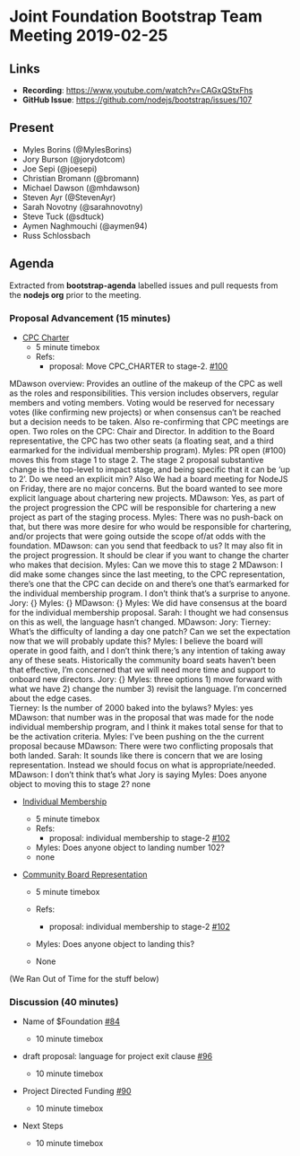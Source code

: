 # Joint Foundation Bootstrap Team Meeting 2019-02-25

## Links

* **Recording**:  https://www.youtube.com/watch?v=CAGxQStxFhs
* **GitHub Issue**: https://github.com/nodejs/bootstrap/issues/107

## Present

- Myles Borins (@MylesBorins)
- Jory Burson (@jorydotcom)
- Joe Sepi (@joesepi)
- Christian Bromann (@bromann)
- Michael Dawson (@mhdawson)
- Steven Ayr (@StevenAyr)
- Sarah Novotny (@sarahnovotny)
- Steve Tuck (@sdtuck)
- Aymen Naghmouchi (@aymen94)
- Russ Schlossbach

## Agenda

Extracted from **bootstrap-agenda** labelled issues and pull requests from the **nodejs org** prior to the meeting.

### Proposal Advancement (15 minutes)
* [CPC Charter](https://github.com/nodejs/bootstrap/tree/master/proposals/stage-1/CPC_CHARTER)
  * 5 minute timebox
  * Refs:  
    * proposal: Move CPC_CHARTER to stage-2.
      [#100](https://github.com/nodejs/bootstrap/pull/100)

MDawson overview: Provides an outline of the makeup of the CPC as well as the roles and responsibilities. This version includes observers, regular members and voting members. Voting would be reserved for necessary votes (like confirming new projects) or when consensus can’t be reached but a decision needs to be taken. Also re-confirming that CPC meetings are open. Two roles on the CPC: Chair and Director. In addition to the Board representative, the CPC has two other seats (a floating seat, and a third earmarked for the individual membership program).
Myles: PR open (#100) moves this from stage 1 to stage 2. The stage 2 proposal substantive change is the top-level to impact stage, and being specific that it can be ‘up to 2’. Do we need an explicit min?
Also We had a board meeting for NodeJS on Friday, there are no major concerns. But the board wanted to see more explicit language about chartering new projects. 
MDawson: Yes, as part of the project progression the CPC will be responsible for chartering a new project as part of the staging process. 
Myles: There was no push-back on that, but there was more desire for who would be responsible for chartering, and/or projects that were going outside the scope of/at odds with the foundation.
MDawson: can you send that feedback to us? It may also fit in the project progression. It should be clear if you want to change the charter who makes that decision.
Myles: Can we move this to stage 2
MDawson: I did make some changes since the last meeting, to the CPC representation, there’s one that the CPC can decide on and there’s one that’s earmarked for the individual membership program. I don’t think that’s a surprise to anyone.
Jory: {}
Myles: {} 
MDawson: {}
Myles: We did have consensus at the board for the individual membership proposal.
Sarah: I thought we had consensus on this as well, the language hasn’t changed.
MDawson: 
Jory:
Tierney: What’s the difficulty of landing a day one patch? Can we set the expectation now that we will probably update this?
Myles: I believe the board will operate in good faith, and I don’t think there;’s any intention of taking away any of these seats. Historically the community board seats haven’t been that effective, I’m concerned that we will need more time and support to onboard new directors.
Jory: {}
Myles: three options 1) move forward with what we have 2) change the number 3) revisit the language. I’m concerned about the edge cases.  
Tierney: Is the number of 2000 baked into the bylaws?
Myles: yes
MDawson: that number was in the proposal that was made for the node individual membership program, and I think it makes total sense for that to be the activation criteria. 
Myles: I’ve been pushing on the the current proposal because 
MDawson: There were two conflicting proposals that both landed.
Sarah: It sounds like there is concern that we are losing representation. Instead we should focus on what is appropriate/needed.
MDawson: I don’t think that’s what Jory is saying
Myles: Does anyone object to moving this to stage 2?
none

* [Individual Membership](https://github.com/nodejs/bootstrap/tree/master/proposals/stage-0/individual-membership)
  * 5 minute timebox
  * Refs:
    * proposal: individual membership to stage-2
      [#102](https://github.com/nodejs/bootstrap/pull/102)
  * Myles: Does anyone object to landing number 102?
  * none

* [Community Board Representation](https://github.com/nodejs/bootstrap/tree/master/proposals/stage-1/COMMUNITY_BOARD_REPRESENTATION)
  * 5 minute timebox
  * Refs:
    * proposal: individual membership to stage-2 
      [#102](https://github.com/nodejs/bootstrap/pull/102)

  * Myles: Does anyone object to landing this?
  * None


(We Ran Out of Time for the stuff below)

### Discussion (40 minutes)
* Name of $Foundation [#84](https://github.com/nodejs/bootstrap/issues/84)  
  * 10 minute timebox

* draft proposal: language for project exit clause [#96](https://github.com/nodejs/bootstrap/issues/96)
  * 10 minute timebox

* Project Directed Funding [#90](https://github.com/nodejs/bootstrap/issues/90)
  * 10 minute timebox

* Next Steps  
  * 10 minute timebox

